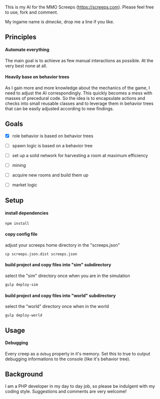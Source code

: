 This is my AI for the MMO Screeps (https://screeps.com). Please feel free to use, fork and comment.

My ingame name is *dmecke*, drop me a line if you like.


## Principles

#### Automate everything
The main goal is to achieve as few manual interactions as possible. At the very best none at all.

#### Heavily base on behavior trees
As I gain more and more knowledge about the mechanics of the game, I need to adjust the AI correspondingly. This quickly becomes a mess with masses of precedural code. So the idea is to encapsulate actions and checks into small reusable classes and to leverage them in behavior trees that can be easily adjusted according to new findings.


## Goals

- [x] role behavior is based on behavior trees
- [ ] spawn logic is based on a behavior tree
- [ ] set up a solid network for harvesting a room at maximum efficiency
- [ ] mining
- [ ] acquire new rooms and build them up
- [ ] market logic


## Setup

#### install dependencies
```
npm install
```

#### copy config file
adjust your screeps home directory in the "screeps.json"
```
cp screeps.json.dist screeps.json
```

#### build project and copy files into "sim" subdirectory
select the "sim" directory once when you are in the simulation
```
gulp deploy-sim
```

#### build project and copy files into "world" subdirectory
select the "world" directory once when in the world
```
gulp deploy-world
```


## Usage

#### Debugging
Every creep as a `debug` property in it's memory. Set this to true to output debugging informations to the console (like it's behavior tree).


## Background

I am a PHP developer in my day to day job, so please be indulgent with my coding style. Suggestions and comments are very welcome!
